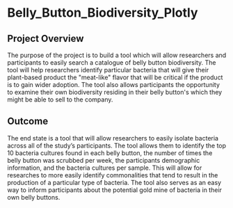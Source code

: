 # Belly_Button_Biodiversity_Plotly

## Project Overview
The purpose of the project is to build a tool which will allow researchers and participants to easily search a catalogue of belly button biodiversity. The tool will help researchers identify particular bacteria that will give their plant-based product the "meat-like" flavor that will be critical if the product is to gain wider adoption. The tool also allows participants the opportunity to examine their own biodiversity residing in their belly button's which they might be able to sell to the company.

## Outcome
The end state is a tool that will allow researchers to easily isolate bacteria across all of the study’s participants. The tool allows them to identify the top 10 bacteria cultures found in each belly button, the number of times the belly button was scrubbed per week, the participants demographic information, and the bacteria cultures per sample. This will allow for researches to more easily identify commonalities that tend to result in the production of a particular type of bacteria. The tool also serves as an easy way to inform participants about the potential gold mine of bacteria in their own belly buttons.
